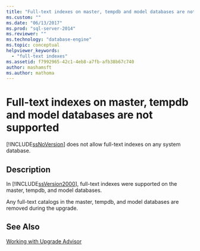 ```yaml
---
title: "Full-text indexes on master, tempdb and model databases are not supported | Microsoft Docs"
ms.custom: ""
ms.date: "06/13/2017"
ms.prod: "sql-server-2014"
ms.reviewer: ""
ms.technology: "database-engine"
ms.topic: conceptual
helpviewer_keywords: 
  - "full-text indexes"
ms.assetid: f7992965-42c1-4eb8-a7fb-afb38b67c740
author: mashamsft
ms.author: mathoma
---
```

# Full-text indexes on master, tempdb and model databases are not supported
  [!INCLUDE[ssNoVersion](../../includes/ssnoversion-md.md)] does not allow full-text indexes on any system database.  
  
## Description  
 In [!INCLUDE[ssVersion2000](../../includes/ssversion2000-md.md)], full-text indexes were supported on the master, tempdb, and model databases.  
  
 Any full-text catalogs in the master, tempdb, and model databases are removed during the upgrade.  
  
## See Also  
 [Working with Upgrade Advisor](../../../2014/sql-server/install/working-with-upgrade-advisor.md)  
  
  
